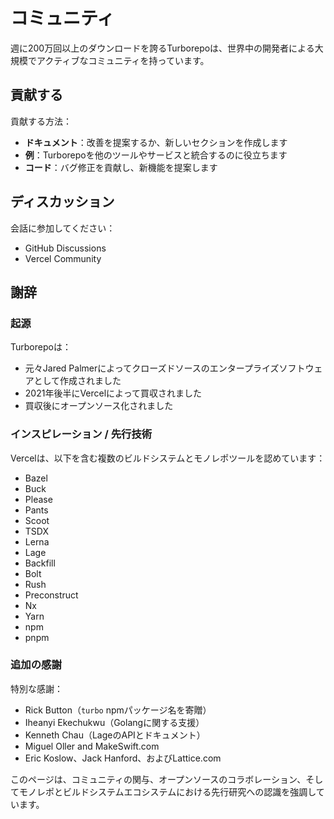 # コミュニティ

週に200万回以上のダウンロードを誇るTurborepoは、世界中の開発者による大規模でアクティブなコミュニティを持っています。

## 貢献する

貢献する方法：

- **ドキュメント**：改善を提案するか、新しいセクションを作成します
- **例**：Turborepoを他のツールやサービスと統合するのに役立ちます
- **コード**：バグ修正を貢献し、新機能を提案します

## ディスカッション

会話に参加してください：

- GitHub Discussions
- Vercel Community

## 謝辞

### 起源

Turborepoは：

- 元々Jared Palmerによってクローズドソースのエンタープライズソフトウェアとして作成されました
- 2021年後半にVercelによって買収されました
- 買収後にオープンソース化されました

### インスピレーション / 先行技術

Vercelは、以下を含む複数のビルドシステムとモノレポツールを認めています：

- Bazel
- Buck
- Please
- Pants
- Scoot
- TSDX
- Lerna
- Lage
- Backfill
- Bolt
- Rush
- Preconstruct
- Nx
- Yarn
- npm
- pnpm

### 追加の感謝

特別な感謝：

- Rick Button（`turbo` npmパッケージ名を寄贈）
- Iheanyi Ekechukwu（Golangに関する支援）
- Kenneth Chau（LageのAPIとドキュメント）
- Miguel Oller and MakeSwift.com
- Eric Koslow、Jack Hanford、およびLattice.com

このページは、コミュニティの関与、オープンソースのコラボレーション、そしてモノレポとビルドシステムエコシステムにおける先行研究への認識を強調しています。
